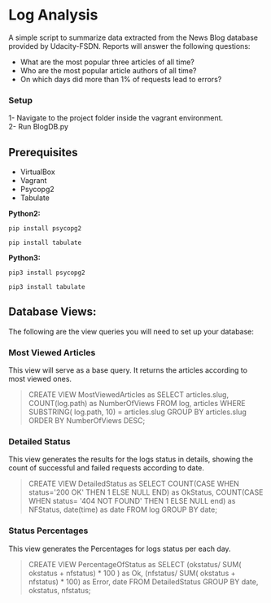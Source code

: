 # Log Analysis 

A simple script to summarize data extracted from the News Blog database provided by Udacity-FSDN. 
Reports will answer the following questions:

- What are the most popular three articles of all time?
- Who are the most popular article authors of all time?
- On which days did more than 1% of requests lead to errors?

### Setup
1- Navigate to the project folder inside the vagrant environment.</br>
2- Run BlogDB.py</br>

## Prerequisites
- VirtualBox
- Vagrant
- Psycopg2
- Tabulate

**Python2:**

```
pip install psycopg2
```
```
pip install tabulate
```

**Python3:**

```
pip3 install psycopg2
```
```
pip3 install tabulate
```

## Database Views:
The following are the view queries you will need to set up your database:

### Most Viewed Articles
This view will serve as a base query. It returns the articles according to most viewed ones.

> CREATE VIEW MostViewedArticles as SELECT articles.slug, COUNT(log.path) as NumberOfViews FROM log, articles WHERE SUBSTRING( log.path, 10) = articles.slug GROUP BY articles.slug ORDER BY NumberOfViews DESC;


### Detailed Status
This view generates the results for the logs status in details, showing the count of successful and failed  requests according to date.

> CREATE VIEW DetailedStatus as  SELECT COUNT(CASE WHEN status='200 OK' THEN 1 ELSE NULL END) as OkStatus, COUNT(CASE WHEN status= '404 NOT FOUND' THEN 1 ELSE NULL end) as NFStatus, date(time) as date FROM log GROUP BY date;


### Status Percentages
This view generates the Percentages for logs status per each day.

> CREATE VIEW PercentageOfStatus as SELECT (okstatus/ SUM( okstatus + nfstatus) * 100 ) as Ok, (nfstatus/ SUM( okstatus + nfstatus) * 100) as Error, date FROM DetailedStatus GROUP BY date, okstatus, nfstatus;
